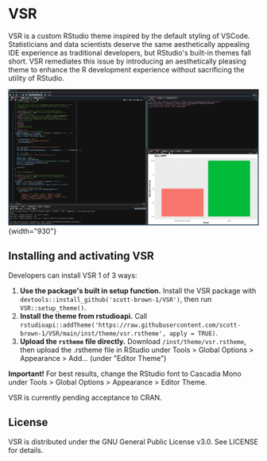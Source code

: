 # VSR

VSR is a custom RStudio theme inspired by the default styling of VSCode. Statisticians and data scientists deserve the same aesthetically appealing IDE experience as traditional developers, but RStudio's built-in themes fall short. VSR remediates this issue by introducing an aesthetically pleasing theme to enhance the R development experience without sacrificing the utility of RStudio.

![VSR in action](images/VSR-example.jpg){width="930"}

## Installing and activating VSR

Developers can install VSR 1 of 3 ways:

1.  **Use the package's built in setup function.** Install the VSR package with `devtools::install_github('scott-brown-1/VSR')`, then run `VSR::setup_theme()`.
2.  **Install the theme from rstudioapi.** Call `rstudioapi::addTheme('https://raw.githubusercontent.com/scott-brown-1/VSR/main/inst/theme/vsr.rstheme', apply = TRUE)`.
3.  **Upload the `rstheme` file directly.** Download `/inst/theme/vsr.rstheme`, then upload the .rstheme file in RStudio under Tools \> Global Options \> Appearance \> Add... (under "Editor Theme")

**Important!** For best results, change the RStudio font to Cascadia Mono under Tools \> Global Options \> Appearance \> Editor Theme.

VSR is currently pending acceptance to CRAN.

## License

VSR is distributed under the GNU General Public License v3.0. See LICENSE for details.
